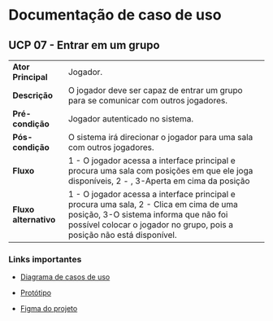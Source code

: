 # Documentação de caso de uso


## UCP 07 - Entrar em um grupo
|  |  |
|--|--|
| **Ator Principal** | Jogador. |
| **Descrição** | O jogador deve ser capaz de entrar um grupo para se comunicar com outros jogadores. |
| **Pré-condição** | Jogador autenticado no sistema. |
| **Pós-condição** | O sistema irá direcionar o jogador para uma sala com outros jogadores. |
| **Fluxo** | 1 - O jogador acessa a interface principal e procura uma sala com posições em que ele joga disponíveis, 2 - , 3-Aperta em cima da posição|
| **Fluxo alternativo** | 1 - O jogador acessa a interface principal e procura uma sala,  2 - Clica em cima de uma posição, 3-O sistema informa que não foi possível colocar o jogador no grupo, pois a posição não está disponível.|

### Links importantes 
- [Diagrama de casos de uso](https://github.com/tads-cnat/gameprofile/blob/main/docs/An%C3%A1lise/Caso%20de%20uso%20PDS%20distribuido%2001.drawio%20(1).png)

- [Protótipo](https://imgur.com/3T4rwnl)

- [Figma do projeto](https://www.figma.com/file/dSRnqVj6y8ODgOGTLHax9r/Prototipos?node-id=0%3A1&t=BJKo6lfCw5KZHLYS-1)